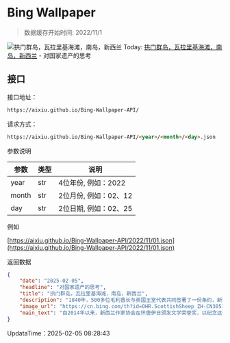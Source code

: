 # Bing Wallpaper

> 数据缓存开始时间: 2022/11/1

![拱门群岛，瓦拉里基海滩，南岛，新西兰](https://cn.bing.com/th?id=OHR.ScottishSheep_ZH-CN3051181797_1920x1080.webp)
Today: [拱门群岛，瓦拉里基海滩，南岛，新西兰](https://cn.bing.com/th?id=OHR.ScottishSheep_ZH-CN3051181797_1920x1080.webp) - 对国家遗产的思考

## 接口

接口地址：

```html
https://aixiu.github.io/Bing-Wallpaper-API/
```

请求方式：

```html
https://aixiu.github.io/Bing-Wallpaper-API/<year>/<month>/<day>.json
```

参数说明

| 参数 | 类型 | 说明 |
| - | - | - |
| year | str | 4位年份, 例如：2022 |
| month | str | 2位月份, 例如：02、12 |
| day | str | 2位日期, 例如：02、25 |

例如

[https://aixiu.github.io/Bing-Wallpaper-API/2022/11/01.json](https://aixiu.github.io/Bing-Wallpaper-API/2022/11/01.json)

返回数据

```json
{
    "date": "2025-02-05",
    "headline": "对国家遗产的思考",
    "title": "拱门群岛，瓦拉里基海滩，南岛，新西兰",
    "description": "1840年，500多位毛利酋长与英国王室代表共同签署了一份条约，新西兰人至今仍在怀唐伊日纪念这一历史时刻。这一天，签署的《怀唐伊条约》确立了两种文化共存的原则。在怀唐伊条约签署地，庆典活动包括毛利传统表演、演讲和精彩的独木舟比赛。从奥克兰和惠灵顿的节日与音乐会，到低调的社区聚会，这一天的核心精神是联系与文化。",
    "image_url": "https://cn.bing.com/th?id=OHR.ScottishSheep_ZH-CN3051181797_1920x1080.webp",
    "main_text": "自2014年以来，新西兰作家协会在怀唐伊日颁发文学荣誉奖，以纪念这一天的特殊意义。"
}
```

UpdataTime：2025-02-05 08:28:43
